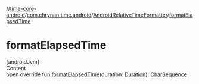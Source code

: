 //[time-core-android](../../../index.md)/[com.chrynan.time.android](../index.md)/[AndroidRelativeTimeFormatter](index.md)/[formatElapsedTime](format-elapsed-time.md)



# formatElapsedTime  
[androidJvm]  
Content  
open override fun [formatElapsedTime](format-elapsed-time.md)(duration: [Duration](https://kotlinlang.org/api/latest/jvm/stdlib/kotlin.time/-duration/index.html)): [CharSequence](https://kotlinlang.org/api/latest/jvm/stdlib/kotlin/-char-sequence/index.html)  




